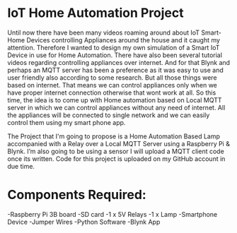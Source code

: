 # IoT Home Automation Project

Until now there have been many videos roaming around about IoT Smart-Home Devices controlling Appliances around the house and it caught my attention. Therefore I wanted to design my own simulation of a Smart IoT Device in use for Home Automation. There have also been several tutorial videos regarding controlling appliances over internet. And for that Blynk and perhaps an MQTT server has been a preference as it was easy to use and user friendly also according to some research. But all those things were based on internet. That means we can control appliances only when we have proper internet connection otherwise that wont work at all. So this time, the idea is to come up with Home automation based on Local MQTT server in which we can control appliances without any need of internet. All the appliances will be connected to single network and we can easily control them using my smart phone app.

The Project that I'm going to propose is a Home Automation Based Lamp accompanied with a Relay over a Local MQTT Server using a Raspberry Pi & Blynk. I’m also going to be using a sensor I will upload a MQTT client code once its written. Code for this project is uploaded on my GitHub account in due time.


# Components Required:

-Raspberry Pi 3B board
-SD card
-1 x 5V Relays
-1 x Lamp
-Smartphone Device
-Jumper Wires
-Python Software
-Blynk App
